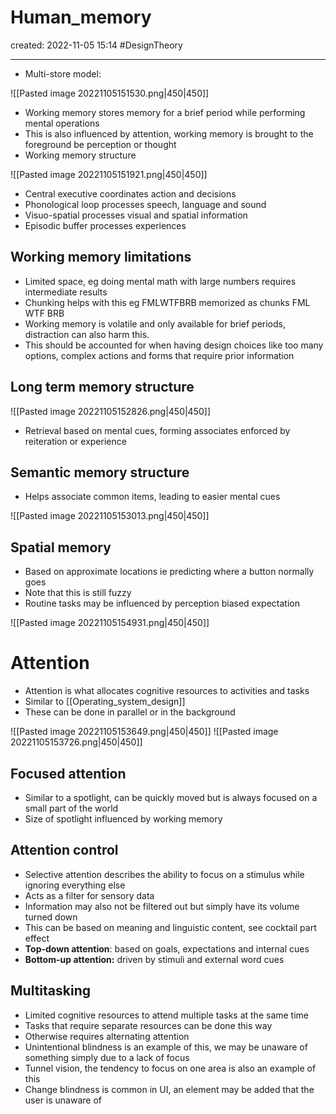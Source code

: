 
# Human_memory
created: 2022-11-05 15:14
#DesignTheory 

---
- Multi-store model: 

![[Pasted image 20221105151530.png|450|450]]

- Working memory stores memory for a brief period while performing mental operations
- This is also influenced by attention, working memory is brought to the foreground be perception or thought
- Working memory structure 

![[Pasted image 20221105151921.png|450|450]]

- Central executive coordinates action and decisions
- Phonological loop processes speech, language and sound
- Visuo-spatial processes visual and spatial information
- Episodic buffer processes experiences 

## Working memory limitations
- Limited space, eg doing mental math with large numbers requires intermediate results
- Chunking helps with this eg FMLWTFBRB memorized as chunks FML WTF BRB
- Working memory is volatile and only available for brief periods, distraction can also harm this.
- This should be accounted for when having design choices like too many options, complex actions and forms that require prior information 

## Long term memory structure 

![[Pasted image 20221105152826.png|450|450]]

- Retrieval based on mental cues, forming associates enforced by reiteration or experience

## Semantic memory structure
- Helps associate common items, leading to easier mental cues

![[Pasted image 20221105153013.png|450|450]]

## Spatial memory 
- Based on approximate locations ie predicting where a button normally goes
- Note that this is still fuzzy
- Routine tasks may be influenced by perception biased expectation

![[Pasted image 20221105154931.png|450|450]]

# Attention
- Attention is what allocates cognitive resources to activities and tasks
- Similar to [[Operating_system_design]]
- These can be done in parallel or in the background

![[Pasted image 20221105153649.png|450|450]]
![[Pasted image 20221105153726.png|450|450]]

## Focused attention 
- Similar to a spotlight, can be quickly moved but is always focused on a small part of the world
- Size of spotlight influenced by working memory

## Attention control 
- Selective attention describes the ability to focus on a stimulus while ignoring everything else
- Acts as a filter for sensory data
- Information may also not be filtered out but simply have its volume turned down 
- This can be based on meaning and linguistic content, see cocktail part effect
- **Top-down attention**: based on goals, expectations and internal cues
- **Bottom-up attention:** driven by stimuli and external word cues

## Multitasking
- Limited cognitive resources to attend multiple tasks at the same time
- Tasks that require separate resources can be done this way
- Otherwise requires alternating attention
- Unintentional blindness is an example of this, we may be unaware of something simply due to a lack of focus 
- Tunnel vision, the tendency to focus on one area is also an example of this
- Change blindness is common in UI, an element may be added that the user is unaware of